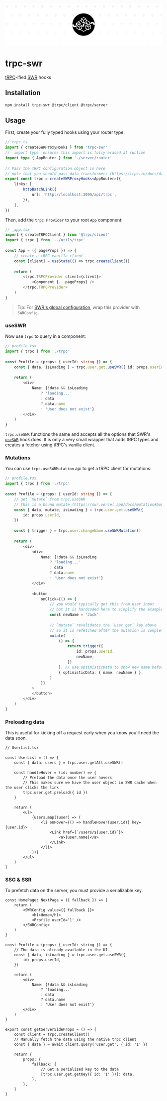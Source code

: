 ![trpc-swr](assets/banner.png)

# trpc-swr

[tRPC](https://trpc.io/)-ified [SWR](https://swr.vercel.app/) hooks

## Installation

```sh
npm install trpc-swr @trpc/client @trpc/server
```

## Usage

First, create your fully typed hooks using your router type:

```ts
// trpc.ts
import { createSWRProxyHooks } from 'trpc-swr'
// `import type` ensures this import is fully erased at runtime
import type { AppRouter } from './server/router'

// Pass the tRPC configuration object in here
// note that you should pass data transformers (https://trpc.io/docs/data-transformers) here
export const trpc = createSWRProxyHooks<AppRouter>({
	links: [
		httpBatchLink({
			url: 'http://localhost:3000/api/trpc',
		}),
	],
})
```

Then, add the `trpc.Provider` to your root `App` component:

```ts
// _app.tsx
import { createTRPCClient } from '@trpc/client'
import { trpc } from '../utils/trpc'

const App = ({ pageProps }) => {
	// create a tRPC vanilla client
	const [client] = useState(() => trpc.createClient())

	return (
		<trpc.TRPCProvider client={client}>
			<Component {...pageProps} />
		</trpc.TRPCProvider>
	)
}
```

> Tip: For [SWR's global configuration](https://swr.vercel.app/docs/global-configuration), wrap this provider with `SWRConfig`.

### useSWR

Now use `trpc` to query in a component:

```ts
// profile.tsx
import { trpc } from './trpc'

const Profile = (props: { userId: string }) => {
	const { data, isLoading } = trpc.user.get.useSWR({ id: props.userId })

	return (
		<div>
			Name: {!data && isLoading
				? 'loading...'
				: data
				? data.name
				: 'User does not exist'}
		</div>
	)
}
```

`trpc.useSWR` functions the same and accepts all the options that SWR's [`useSWR`](https://swr.vercel.app/docs/options#options) hook does. It is only a very small wrapper that adds tRPC types and creates a fetcher using tRPC's vanilla client.

### Mutations

You can use `trpc.useSWRMutation` api to get a tRPC client for mutations:

```ts
// profile.tsx
import { trpc } from './trpc'

const Profile = (props: { userId: string }) => {
	// get `mutate` from trpc.useSWR
	// this is a bound mutate (https://swr.vercel.app/docs/mutation#bound-mutate)
	const { data, mutate, isLoading } = trpc.user.get.useSWR({
		id: props.userId,
	})

	const { trigger } = trpc.user.changeName.useSWRMutation()

	return (
		<div>
			<div>
				Name: {!data && isLoading
					? 'loading...'
					: data
					? data.name
					: 'User does not exist'}
			</div>

			<button
				onClick={() => {
					// you would typically get this from user input
					// but it is hardcoded here to simplify the example
					const newName = 'Jack'

					// `mutate` revalidates the `user.get` key above
					// so it is refetched after the mutation is complete
					mutate(
						() => {
							return trigger({
								id: props.userId,
								newName,
							})
						}, // use optimisticData to show new name before mutation completes
						{ optimisticData: { name: newName } },
					)
				}}
			>
			</button>
		</div>
	)
}
```

### Preloading data

This is useful for kicking off a request early when you know you'll need the data soon.

```tsx
// UserList.tsx

const UserList = () => {
	const { data: users } = trpc.user.getAll.useSWR()

	const handleHover = (id: number) => {
		// Preload the data once the user hovers
		// This makes sure we have the user object in SWR cache when the user clicks the link
		trpc.user.get.preload({ id })
	}

	return (
		<ul>
			{users.map((user) => (
				<li onHover={() => handleHover(user.id)} key={user.id}>
					<Link href={`/users/${user.id}`}>
						<a>{user.name}</a>
					</Link>
				</li>
			))}
		</ul>
	)
}
```

### SSG & SSR

To prefetch data on the server, you must provide a serializable key.

```tsx
const HomePage: NextPage = ({ fallback }) => {
	return (
		<SWRConfig value={{ fallback }}>
			<h1>Home</h1>
			<Profile userId='1' />
		</SWRConfig>
	)
}

const Profile = (props: { userId: string }) => {
	// The data is already available in the UI
	const { data, isLoading } = trpc.user.get.useSWR({
		id: props.userId,
	})

	return (
		<div>
			Name: {!data && isLoading
				? 'loading...'
				: data
				? data.name
				: 'User does not exist'}
		</div>
	)
}

export const getServerSideProps = () => {
	const client = trpc.createClient()
	// Manually fetch the data using the native trpc client
	const { data } = await client.query('user.get', { id: '1' })

	return {
		props: {
			fallback: {
				// Get a serialized key to the data
				[trpc.user.get.getKey({ id: '1' })]: data,
			},
		},
	}
}
```
